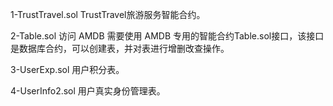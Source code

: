 1-TrustTravel.sol TrustTravel旅游服务智能合约。

2-Table.sol 访问 AMDB 需要使用 AMDB 专用的智能合约Table.sol接口，该接口是数据库合约，可以创建表，并对表进行增删改查操作。

3-UserExp.sol 用户积分表。

4-UserInfo2.sol 用户真实身份管理表。

